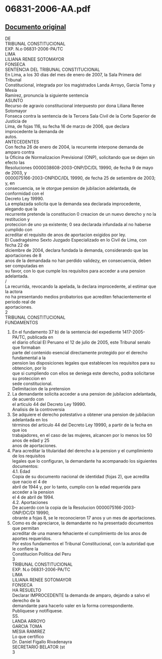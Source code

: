 
06831-2006-AA.pdf
=================
  
[Documento original](https://tc.gob.pe/jurisprudencia/2007/06831-2006-AA.pdf)  
---  
DE  
TRIBUNAL CONSTITUCIONAL  
EXP. N.o 06831-2006-PA/TC  
LIMA  
LILIANA RENEE SOTOMAYOR  
FONSECA  
SENTENCIA DEL TRIBUNAL CONSTITUCIONAL  
En Lima, a los 30 dias del mes de enero de 2007, la Sala Primera del Tribunal  
Constitucional, integrada por los magistrados Landa Arroyo, Garcia Toma y Mesia  
Ramirez, pronuncia la siguiente sentencia  
ASUNTO  
Recurso de agravio constitucional interpuesto por dona Liliana Renee Sotomayor  
Fonseca contra la sentencia de la Tercera Sala Civil de la Corte Superior de Justicia de  
Lima, de fojas 116, su fecha 16 de marzo de 2006, que declara improcedente la demanda de  
autos.  
ANTECEDENTES  
Con fecha 26 de enero de 2004, la recurrente interpone demanda de amparo contra  
la Oficina de Normalizacion Previsional (ONP), solicitando que se dejen sin efecto las  
Resoluciones 0000038608-2003-ONP/DC/DL 19990, de fecha 9 de mayo de 2003, y  
0000075166-2003-ONPIDC/IDL 19990, de fecha 25 de setiembre de 2003; y, en  
consecuencia, se le otorgue pension de jubilacion adelantada, de conformidad con el  
Decreto Ley 19990.  
La emplazada solicita que la demanda sea declarada improcedente, alegando que la  
recurrente pretende la constitucion 0 creacion de un nuevo derecho y no la restitucion y  
proteccion de uno ya existente; 0 sea declarada infundada al no haberse cumplido con  
acreditar el requisito de anos de aportacion exigidos por ley.  
El Cuadragésimo Sexto Juzgado Especializado en lo Civil de Lima, con fecha 22 de  
diciembre de 2004, declara fundada la demanda, considerando que las aportaciones de 8  
anos de la demandada no han perdido validezy, en consecuencia, deben ser computadas en  
su favor, con lo que cumple los requisitos para acceder a una pension adelantada.  
/  
La recurrida, revocando la apelada, la declara improcedente, al estimar que la actora  
no ha presentando medios probatorios que acrediten fehacientemente el periodo real de  
aportaciones.  
2  
TRIBUNAL CONSTITUCIONAL  
FUNDAMENTOS  
1. En el fundamento 37 b) de la sentencia del expediente 1417-2005-PA/TC, publicada en  
el diario oficial El Peruano el 12 de julio de 2005, este Tribunal senalo que formaban  
parte del contenido esencial directamente protegido por el derecho fundamental a la  
pension las disposiciones legales que establecen los requisitos para su obtencion, por lo  
que si cumpliendo con ellos se deniega este derecho, podra solicitarse su proteccion en  
sede constitucional.  
Delimitacion de la pretension  
2. La demandante solicita acceder a una pension de jubilacion adelantada, de acuerdo con  
el articulo 44 del Decreto Ley 19990.  
Analisis de la controversia  
3. Se adquiere el derecho potestativo a obtener una pension de jubilacion adelantada en los  
términos del articulo 44 del Decreto Ley 19990, a partir de la fecha en que ios  
trabajadores, en el caso de las mujeres, alcancen por lo menos los 50 anos de edad y 25  
anos de aportaciones.  
4. Para acreditar la titularidad del derecho a la pension y el cumplimiento de los requisitos  
legales que lo configuran, la demandante ha acompanado los siguientes documentos:  
4.1. Edad  
Copia de su documento nacional de identidad (fojas 2), que acredita que nacio el 4 de  
abril de 1944 y, por lo tanto, cumplio con la edad requerida para acceder a la pension  
el 4 de abril de 1994.  
4.2. Aportaciones  
De acuerdo con la copia de la Resolucion 0000075166-2003-ONP/DC/DI 19990,  
obrante a fojas 8, se le reconocieron 17 anos y un mes de aportaciones.  
5. Como es de apreciarce, la demandante no ha presentado documentos que permitan  
acreditar de una manera fehaciente el cumplimiento de los anos de aportes requeridos.  
Por estos fundamentos el Tribunal Constitucional, con la autoridad que le confiere la  
Constitucion Politica del Peru  
3  
TRIBUNAL CONSTITUCIONAL  
EXP. N.o 06831-2006-PA/TC  
LIMA  
LILIANA RENEE SOTOMAYOR  
FONSECA  
HA RESUELTO  
Declarar IMPROCEDENTE la demanda de amparo, dejando a salvo el derecho de la  
demandante para hacerlo valer en la forma correspondiente.  
Publiquese y notifiquese.  
SS.  
LANDA ARROYO  
GARCIA TOMA  
MESIA RAMIREZ  
Lo que certifico  
Dr. Daniel Figallo Rivadenayra  
SECRETARIO BELATOR (st  
3